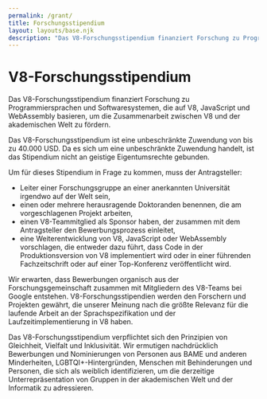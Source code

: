```yaml
---
permalink: /grant/
title: Forschungsstipendium
layout: layouts/base.njk
description: "Das V8-Forschungsstipendium finanziert Forschung zu Programmiersprachen und Softwaresystemen, die auf V8, JavaScript und WebAssembly basieren."
---
```

# V8-Forschungsstipendium

Das V8-Forschungsstipendium finanziert Forschung zu Programmiersprachen und Softwaresystemen, die auf V8, JavaScript und WebAssembly basieren, um die Zusammenarbeit zwischen V8 und der akademischen Welt zu fördern.

Das V8-Forschungsstipendium ist eine unbeschränkte Zuwendung von bis zu 40.000 USD. Da es sich um eine unbeschränkte Zuwendung handelt, ist das Stipendium nicht an geistige Eigentumsrechte gebunden.

Um für dieses Stipendium in Frage zu kommen, muss der Antragsteller:

- Leiter einer Forschungsgruppe an einer anerkannten Universität irgendwo auf der Welt sein,
- einen oder mehrere herausragende Doktoranden benennen, die am vorgeschlagenen Projekt arbeiten,
- einen V8-Teammitglied als Sponsor haben, der zusammen mit dem Antragsteller den Bewerbungsprozess einleitet,
- eine Weiterentwicklung von V8, JavaScript oder WebAssembly vorschlagen, die entweder dazu führt, dass Code in der Produktionsversion von V8 implementiert wird oder in einer führenden Fachzeitschrift oder auf einer Top-Konferenz veröffentlicht wird.

Wir erwarten, dass Bewerbungen organisch aus der Forschungsgemeinschaft zusammen mit Mitgliedern des V8-Teams bei Google entstehen. V8-Forschungsstipendien werden den Forschern und Projekten gewährt, die unserer Meinung nach die größte Relevanz für die laufende Arbeit an der Sprachspezifikation und der Laufzeitimplementierung in V8 haben.

Das V8-Forschungsstipendium verpflichtet sich den Prinzipien von Gleichheit, Vielfalt und Inklusivität. Wir ermutigen nachdrücklich Bewerbungen und Nominierungen von Personen aus BAME und anderen Minderheiten, LGBTQI+-Hintergründen, Menschen mit Behinderungen und Personen, die sich als weiblich identifizieren, um die derzeitige Unterrepräsentation von Gruppen in der akademischen Welt und der Informatik zu adressieren.
